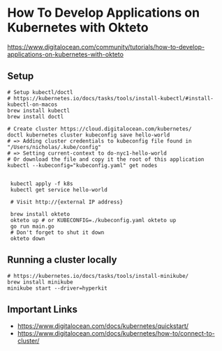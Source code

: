 # How To Develop Applications on Kubernetes with Okteto

https://www.digitalocean.com/community/tutorials/how-to-develop-applications-on-kubernetes-with-okteto

## Setup

    # Setup kubectl/doctl
    # https://kubernetes.io/docs/tasks/tools/install-kubectl/#install-kubectl-on-macos
    brew install kubectl
    brew install doctl

    # Create cluster https://cloud.digitalocean.com/kubernetes/
    doctl kubernetes cluster kubeconfig save hello-world
    # => Adding cluster credentials to kubeconfig file found in "/Users/nicholas/.kube/config"
    # => Setting current-context to do-nyc1-hello-world
    # Or download the file and copy it the root of this application
    kubectl --kubeconfig="kubeconfig.yaml" get nodes


     kubectl apply -f k8s
     kubectl get service hello-world

     # Visit http://{external IP address}

     brew install okteto
     okteto up # or KUBECONFIG=./kubeconfig.yaml okteto up
     go run main.go
     # Don't forget to shut it down
     okteto down

## Running a cluster locally

    # https://kubernetes.io/docs/tasks/tools/install-minikube/
    brew install minikube
    minikube start --driver=hyperkit

## Important Links

* https://www.digitalocean.com/docs/kubernetes/quickstart/
* https://www.digitalocean.com/docs/kubernetes/how-to/connect-to-cluster/